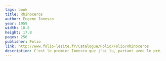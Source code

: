 ```yaml
---
tags: book
title: Rhinoceros
author: Eugene Ionesco
year: 1959
width: 10.8
height: 17.8
pages: 256
publisher: Folio
link: http://www.folio-lesite.fr/Catalogue/Folio/Folio/Rhinoceros
description: C'est le premier Ionesco que j'ai lu, partant avec le préjugé d'une œuvre qui n'aurait aucun sens et où l'absurde serait roi. Mais en réalité, j'ai été séduit par la rigueur et la logique avec laquelle l'auteur déroule les conséquence d'une prémisse totalement gratuite (les gens se transforment petit à petit en un animal, je vous laisse deviner lequel). Le gars tient son délire pendant 250 pages, et c'est très drôle. Ce qui me laisse penser que Ionesco devait être plutôt marrant en soirée.
---
```

